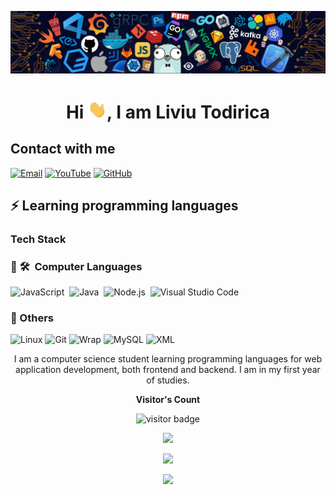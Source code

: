 <p align="center">
<p align="center"><img src="https://raw.githubusercontent.com/KevinPatel04/KevinPatel04/master/header.png"></p>
</p>

<h1 align="center">Hi <img src="https://raw.githubusercontent.com/KevinPatel04/KevinPatel04/master/Hi.gif" width="30px">, I am Liviu Todirica </h1>

## Contact with me

[![Email](https://img.shields.io/badge/Mail-D14836?style=for-the-badge&logo=gmail&logoColor=white)](mailto:todiliviu94@gmail.com)
[![YouTube](https://img.shields.io/badge/YouTube-FF0000?style=for-the-badge&logo=youtube&logoColor=white)](https://www.youtube.com/@todiwild8466)
[![GitHub](https://img.shields.io/badge/GitHub-000000?style=for-the-badge&logo=github&logoColor=white)](https://github.com/todiliviu)

## ⚡ Learning programming languages
### Tech Stack
### 🚀 🛠 &nbsp;Computer  Languages

![JavaScript](https://img.shields.io/badge/-JavaScript-05122A?style=flat&logo=javascript)&nbsp;
![Java](https://img.shields.io/badge/-Java-05122A?style=flat&logo=Java&logoColor=FFA518)&nbsp;
![Node.js](https://img.shields.io/badge/-Node.js-05122A?style=flat&logo=node.js&logoColor=339933)&nbsp;
![Visual Studio Code](https://img.shields.io/badge/-Visual%20Studio%20Code-05122A?style=flat&logo=visual-studio-code&logoColor=007ACC)&nbsp;

### 📘 Others

![Linux](https://img.shields.io/badge/Linux-White?style=for-the-badge&logo=linux&logoColor=black&labelColor=white)
![Git](https://img.shields.io/badge/GIT-orange?style=for-the-badge&logo=git&logoColor=white)
![Wrap](https://img.shields.io/badge/WRAP-blue?style=for-the-badge&logoColor=white)
![MySQL](https://img.shields.io/badge/MySQL-black?style=for-the-badge&logo=mysql&logoColor=white&labelColor=black)
![XML](https://img.shields.io/badge/XML-white?style=for-the-badge&logo=blue&logoColor=blue&labelColor=white)

<p align="center">
  I am a computer science student learning programming languages for web application development, both frontend and backend. I am in my first year of studies.
</p>
<p align="center"><b>Visitor's Count</b></p>
<p align="center">
  <img src="https://profile-counter.glitch.me/%7BKevinPatel04%7D/count.svg" alt="visitor badge"/>
</p>
<p align="center">
  <img src="https://github-readme-stats.vercel.app/api/top-langs/?username=todiliviu&layout=compact&hide=TSQL&theme=chartreuse-dark">
</p>
<p align="center">
  <img src="https://github-readme-stats.vercel.app/api?username=todiliviu&count_private=true&show_icons=true&theme=chartreuse-dark&include_all_commits=true" width="400">
</p>
<p align="center">
  <img src="https://github-readme-streak-stats.herokuapp.com?user=todiliviu&theme=chartreuse-dark">
</p>
